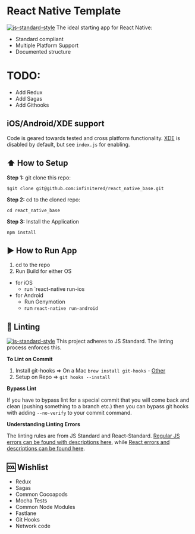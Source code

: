 # React Native Template
[![js-standard-style](https://img.shields.io/badge/code%20style-standard-brightgreen.svg?style=flat)](http://standardjs.com/)
The ideal starting app for React Native:
* Standard compliant
* Multiple Platform Support
* Documented structure

# TODO:
* Add Redux
* Add Sagas
* Add Githooks

## iOS/Android/XDE support
Code is geared towards tested and cross platform functionality. [XDE](https://exponentjs.com/) is disabled by default, but see `index.js` for enabling.


## :arrow_up: How to Setup

**Step 1:** git clone this repo:
```
$git clone git@github.com:infinitered/react_native_base.git
```
**Step 2:** cd to the cloned repo:
```
cd react_native_base
```
**Step 3:** Install the Application
```
npm install
```

## :arrow_forward: How to Run App

1. cd to the repo
2. Run Build for either OS
  * for iOS
    * run `react-native run-ios
  * for Android
    * Run Genymotion
    * run `react-native run-android`

## :no_entry_sign: Linting

[![js-standard-style](https://cdn.rawgit.com/feross/standard/master/badge.svg)](https://github.com/feross/standard)
This project adheres to JS Standard.  The linting process enforces this.

**To Lint on Commit**

1. Install git-hooks => On a Mac `brew install git-hooks` - [Other](https://github.com/icefox/git-hooks/)
2. Setup on Repo => `git hooks --install`

**Bypass Lint**

If you have to bypass lint for a special commit that you will come back and clean (pushing something to a branch etc.) then you can bypass git hooks with adding `--no-verify` to your commit command.

**Understanding Linting Errors**

The linting rules are from JS Standard and React-Standard.  [Regular JS errors can be found with descriptions here](http://eslint.org/docs/rules/), while [React errors and descriptions can be found here](https://github.com/yannickcr/eslint-plugin-react).

## :cool: Wishlist
* Redux
* Sagas
* Common Cocoapods
* Mocha Tests
* Common Node Modules
* Fastlane
* Git Hooks
* Network code
